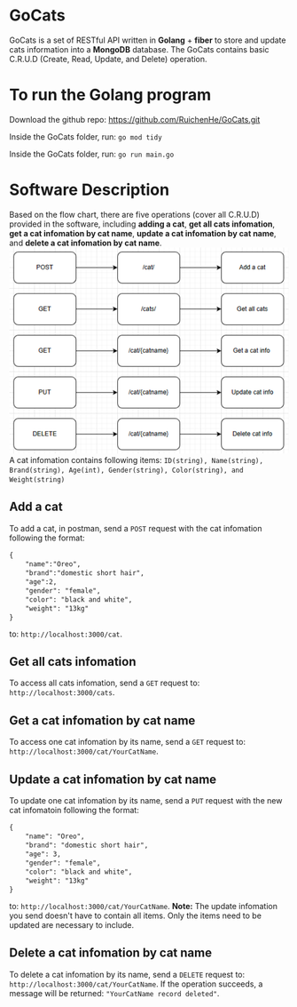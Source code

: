 # GoCats
GoCats is a set of RESTful API written in **Golang** + **fiber** to store and update cats information into a **MongoDB** database. The GoCats contains basic C.R.U.D (Create, Read, Update, and Delete) operation. 
# To run the Golang program
Download the github repo:
https://github.com/RuichenHe/GoCats.git

Inside the GoCats folder, run:
`go mod tidy`

Inside the GoCats folder, run:
`go run main.go`

# Software Description
Based on the flow chart, there are five operations (cover all C.R.U.D) provided in the software, including **adding a cat**, **get all cats infomation**, **get a cat infomation by cat name**, **update a cat infomation by cat name**, and **delete a cat infomation by cat name**. 
![Flow Chart](doc/GoCats_FlowChart.png)
A cat infomation contains following items:
`ID(string), Name(string), Brand(string), Age(int), Gender(string), Color(string), and Weight(string)`
## Add a cat
To add a cat, in postman, send a `POST` request with the cat infomation following the format:
```
{
    "name":"Oreo",
    "brand":"domestic short hair",
    "age":2,
    "gender": "female",
    "color": "black and white",
    "weight": "13kg"
}
```
to: `http://localhost:3000/cat`.
## Get all cats infomation
To access all cats infomation, send a `GET` request to: `http://localhost:3000/cats`.
## Get a cat infomation by cat name
To access one cat infomation by its name, send a `GET` request to: `http://localhost:3000/cat/YourCatName`.
## Update a cat infomation by cat name
To update one cat infomation by its name, send a `PUT` request with the new cat infomatoin following the format:
```
{
    "name": "Oreo",
    "brand": "domestic short hair",
    "age": 3,
    "gender": "female",
    "color": "black and white",
    "weight": "13kg"
}
```
to: `http://localhost:3000/cat/YourCatName`.
**Note:** The update infomation you send doesn't have to contain all items. Only the items need to be updated are necessary to include. 
## Delete a cat infomation by cat name
To delete a cat infomation by its name, send a `DELETE` request to: `http://localhost:3000/cat/YourCatName`. If the operation succeeds, a message will be returned: `"YourCatName record deleted"`. 
